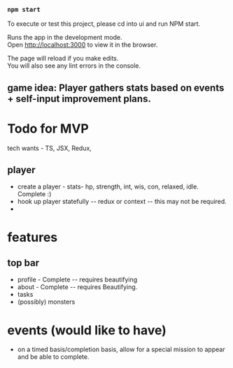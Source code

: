 ### `npm start`

To execute or test this project, please cd into ui and run NPM start.

Runs the app in the development mode.<br />
Open [http://localhost:3000](http://localhost:3000) to view it in the browser.

The page will reload if you make edits.<br />
You will also see any lint errors in the console.

## game idea: Player gathers stats based on events + self-input improvement plans.

# Todo for MVP

tech wants - TS, JSX, Redux,

## player

- create a player - stats- hp, strength, int, wis, con, relaxed, idle. Complete :)
- hook up player statefully -- redux or context -- this may not be required.
-

# features

## top bar

- profile - Complete -- requires beautifying
- about - Complete -- requires Beautifying.
- tasks
- (possibly) monsters

# events (would like to have)

- on a timed basis/completion basis, allow for a special mission to appear and be able to complete.
